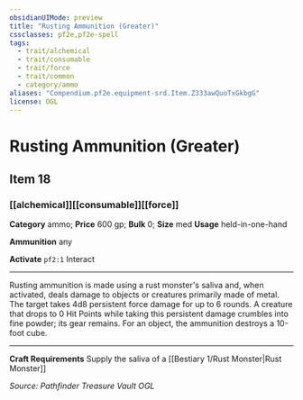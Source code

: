 ```yaml
---
obsidianUIMode: preview
title: "Rusting Ammunition (Greater)"
cssclasses: pf2e,pf2e-spell
tags:
  - trait/alchemical
  - trait/consumable
  - trait/force
  - trait/common
  - category/ammo
aliases: "Compendium.pf2e.equipment-srd.Item.Z333awQuoTxGkbgG"
license: OGL
---
```

# Rusting Ammunition (Greater)
## Item 18
### [[alchemical]][[consumable]][[force]]

**Category** ammo; 
**Price** 600 gp; 
**Bulk** 0; **Size** med
**Usage** held-in-one-hand

**Ammunition** any

**Activate** `pf2:1` Interact

* * *

Rusting ammunition is made using a rust monster's saliva and, when activated, deals damage to objects or creatures primarily made of metal. The target takes 4d8 persistent force damage for up to 6 rounds. A creature that drops to 0 Hit Points while taking this persistent damage crumbles into fine powder; its gear remains. For an object, the ammunition destroys a 10-foot cube.

* * *

**Craft Requirements** Supply the saliva of a [[Bestiary 1/Rust Monster|Rust Monster]]

*Source: Pathfinder Treasure Vault*
*OGL*